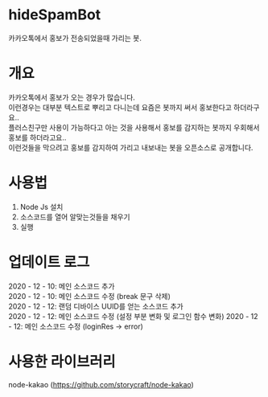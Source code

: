 # hideSpamBot
카카오톡에서 홍보가 전송되었을때 가리는 봇.

# 개요
카카오톡에서 홍보가 오는 경우가 많습니다.   
이런경우는 대부분 텍스트로 뿌리고 다니는데 요즘은 봇까지 써서 홍보한다고 하더라구요..   
플러스친구만 사용이 가능하다고 아는 것을 사용해서 홍보를 감지하는 봇까지 우회해서 홍보를 하더라고요..   
이런것들을 막으려고 홍보를 감지하여 가리고 내보내는 봇을 오픈소스로 공개합니다.

# 사용법
1. Node Js 설치   
2. 소스코드를 열어 알맞는것들을 채우기   
3. 실행

# 업데이트 로그
2020 - 12 - 10: 메인 소스코드 추가   
2020 - 12 - 10: 메인 소스코드 수정 (break 문구 삭제)   
2020 - 12 - 12: 랜덤 디바이스 UUID를 얻는 소스코드 추가   
2020 - 12 - 12: 메인 소스코드 수정 (설정 부분 변화 및 로그인 함수 변화)
2020 - 12 - 12: 메인 소스코드 수정 (loginRes -> error)

# 사용한 라이브러리
node-kakao (https://github.com/storycraft/node-kakao)
